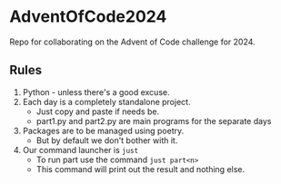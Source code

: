 # AdventOfCode2024

Repo for collaborating on the Advent of Code challenge for 2024. 

## Rules

1. Python - unless there's a good excuse.
2. Each day is a completely standalone project.
   - Just copy and paste if needs be.
   - part1.py and part2.py are main programs for the separate days
3. Packages are to be managed using poetry.
   - But by default we don't bother with it.
4. Our command launcher is `just`
   - To run part<n> use the command `just part<n>`
   - This command will print out the result and nothing else.
